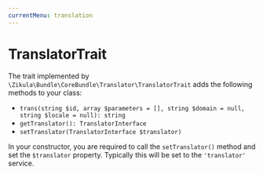 ```yaml
---
currentMenu: translation
---
```

# TranslatorTrait

The trait implemented by `\Zikula\Bundle\CoreBundle\Translator\TranslatorTrait` adds the following methods to your class:

- `trans(string $id, array $parameters = [], string $domain = null, string $locale = null): string`
- `getTranslator(): TranslatorInterface`
- `setTranslator(TranslatorInterface $translator)`
 
In your constructor, you are required to call the `setTranslator()` method and set the `$translator` property.
Typically this will be set to the `'translator'` service.
